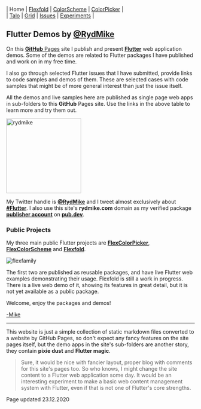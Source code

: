 | Home                        | [Flexfold](flexfold) | [ColorScheme](colorscheme) | [ColorPicker](colorpicker) |  
| [Talo](talo)                | [Grid](gridview)     | [Issues](issues)           | [Experiments](experiments) |

## Flutter Demos by [@RydMike](https://twitter.com/RydMike)

On this [**GitHub** Pages](https://pages.github.com/) site I publish and present [**Flutter**](https://flutter.dev/)
web application demos. Some of the demos are related to Flutter packages I have published and work on in my
free time.
  
I also go through selected Flutter issues that I have submitted, provide links to code samples and demos of them. 
These are selected cases with code samples that might be of more general interest than just the issue itself.
 
All the demos and live samples here are published as single page web apps in sub-folders to this **GitHub** Pages site. 
Use the links in the above table to learn more and try them out.

<img src="https://rydmike.com/assets/mr1_round400_tr.png?raw=true" alt="rydmike" width="200"/>

My Twitter handle is [**@RydMike**](https://twitter.com/RydMike) and I tweet 
almost exclusively about [**#Flutter**](https://twitter.com/RydMike/with_replies). 
I also use this site's **rydmike.com** domain as my verified package
[**publisher account**](https://pub.dev/publishers/rydmike.com/packages) 
on [**pub.dev**](https://pub.dev/).  

### Public Projects

My three main public Flutter projects are [**FlexColorPicker**](colorpicker), [**FlexColorScheme**](colorscheme)
and [**Flexfold**](flexfold). 

<img src="https://rydmike.com/assets/FlexFamily01.png?raw=true" alt="flexfamily"/>

The first two are published as reusable packages, and have live Flutter web 
examples demonstrating their usage. Flexfold is still a work in progress. There is a live web 
demo of it, showing its features in great detail, but it is not yet available as a public package.

Welcome, enjoy the packages and demos!

[-Mike](https://twitter.com/RydMike)

---

This website is just a simple collection of static markdown files converted to a website by GitHub Pages,
so don't expect any fancy features on the site pages itself, but the demo apps in the site's sub-folders are 
another story, they contain **pixie dust** and **Flutter magic**. 

>Sure, it would be nice with fancier layout, proper blog with comments for this site's pages too. So who knows,
>I might change the site content to a Flutter web application some day. It would be an interesting experiment
>to make a basic web content management system with Flutter, even if that is not one of Flutter's core strengths.

Page updated 23.12.2020